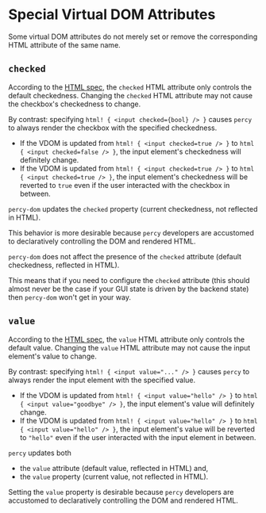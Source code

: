 # Special Virtual DOM Attributes

Some virtual DOM attributes do not merely set or remove the corresponding HTML attribute of the same name.

## `checked`

According to the [HTML spec](https://html.spec.whatwg.org/multipage/input.html#attr-input-checked), the `checked` HTML attribute only controls the default checkedness.
Changing the `checked` HTML attribute may not cause the checkbox's checkedness to change.

By contrast: specifying `html! { <input checked={bool} /> }` causes `percy` to always render the checkbox with the specified checkedness.
- If the VDOM is updated from `html! { <input checked=true /> }` to `html { <input checked=false /> }`, the input element's checkedness will definitely change.
- If the VDOM is updated from `html! { <input checked=true /> }` to `html { <input checked=true /> }`, the input element's checkedness will be reverted to `true` even if the user interacted with the checkbox in between.

`percy-dom` updates the `checked` property (current checkedness, not reflected in HTML).

This behavior is more desirable because `percy` developers are accustomed to declaratively controlling the DOM and rendered HTML.

`percy-dom` does not affect the presence of the `checked` attribute (default checkedness, reflected in HTML).

This means that if you need to configure the `checked` attribute (this should almost never be the case if your GUI state is driven by the backend state) then `percy-dom` won't get in your way. 

## `value`

According to the [HTML spec](https://html.spec.whatwg.org/multipage/input.html#attr-input-value), the `value` HTML attribute only controls the default value.
Changing the `value` HTML attribute may not cause the input element's value to change.

By contrast: specifying `html! { <input value="..." /> }` causes `percy` to always render the input element with the specified value.
- If the VDOM is updated from `html! { <input value="hello" /> }` to `html { <input value="goodbye" /> }`, the input element's value will definitely change.
- If the VDOM is updated from `html! { <input value="hello" /> }` to `html { <input value="hello" /> }`, the input element's value will be reverted to `"hello"` even if the user interacted with the input element in between.

`percy` updates both
- the `value` attribute (default value, reflected in HTML) and,
- the `value` property (current value, not reflected in HTML).

Setting the `value` property is desirable because `percy` developers are accustomed to declaratively controlling the DOM and rendered HTML.
